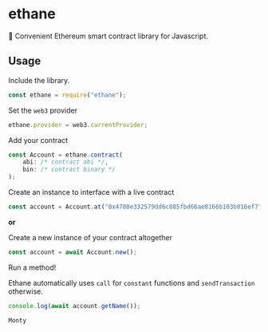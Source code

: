 # ethane

:scroll: Convenient Ethereum smart contract library for Javascript.
## Usage

Include the library.

``` javascript
const ethane = require("ethane");
```

Set the `web3` provider

``` javascript
ethane.provider = web3.currentProvider;
```

Add your contract

``` javascript
const Account = ethane.contract(
	abi: /* contract abi */,
	bin: /* contract binary */
);
```

Create an instance to interface with a live contract

``` javascript
const account = Account.at("0x4780e332579dd6c885fbd66ae8166b103b016ef7");
```

**or**

Create a new instance of your contract altogether

``` javascript
const account = await Account.new();
```

Run a method!

Ethane automatically uses `call` for `constant` functions and `sendTransaction` otherwise.

``` javascript
console.log(await account.getName());
```

```
Monty
```
